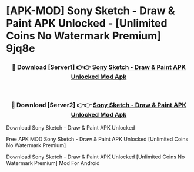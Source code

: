 # [APK-MOD] Sony Sketch - Draw & Paint APK Unlocked - [Unlimited Coins No Watermark Premium] 9jq8e



<div align="center">
<h3>🔴 Download [Server1] 👉👉 <a href="https://momento.my/?title=Sony_Sketch_-_Draw_&_Paint_APK_Unlocked">Sony Sketch - Draw & Paint APK Unlocked Mod Apk</a></h3><br>

<h3>🔴 Download [Server2] 👉👉 <a href="https://momento.my/?title=Sony_Sketch_-_Draw_&_Paint_APK_Unlocked">Sony Sketch - Draw & Paint APK Unlocked Mod Apk</a></h3>
</div>



Download Sony Sketch - Draw & Paint APK Unlocked 

Free APK MOD Sony Sketch - Draw & Paint APK Unlocked [Unlimited Coins No Watermark Premium]

Download Sony Sketch - Draw & Paint APK Unlocked [Unlimited Coins No Watermark Premium] Mod For Android
